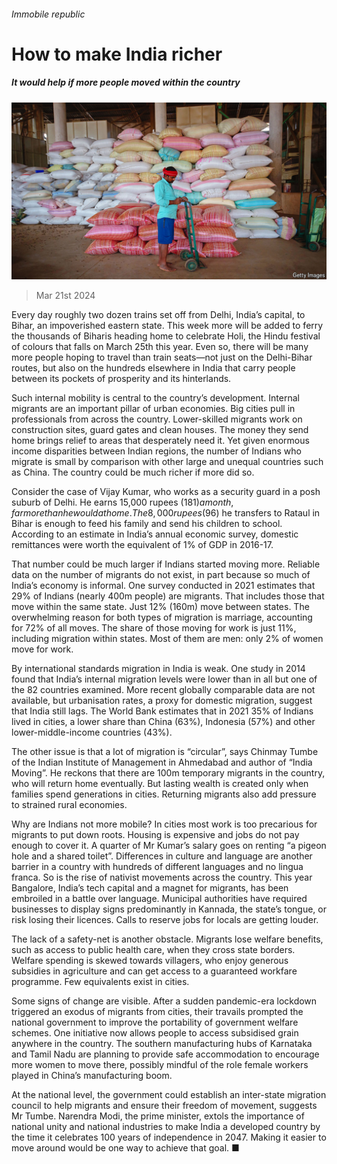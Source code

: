 ###### Immobile republic

# How to make India richer 

##### It would help if more people moved within the country 

![image](images/20240323_ASP001.jpg) 

> Mar 21st 2024 

Every day roughly two dozen trains set off from Delhi, India’s capital, to Bihar, an impoverished eastern state. This week more will be added to ferry the thousands of Biharis heading home to celebrate Holi, the Hindu festival of colours that falls on March 25th this year. Even so, there will be many more people hoping to travel than train seats—not just on the Delhi-Bihar routes, but also on the hundreds elsewhere in India that carry people between its pockets of prosperity and its hinterlands.

Such internal mobility is central to the country’s development. Internal migrants are an important pillar of urban economies. Big cities pull in professionals from across the country. Lower-skilled migrants work on construction sites, guard gates and clean houses. The money they send home brings relief to areas that desperately need it. Yet given enormous income disparities between Indian regions, the number of Indians who migrate is small by comparison with other large and unequal countries such as China. The country could be much richer if more did so.

Consider the case of Vijay Kumar, who works as a security guard in a posh suburb of Delhi. He earns 15,000 rupees ($181) a month, far more than he would at home. The 8,000 rupees ($96) he transfers to Rataul in Bihar is enough to feed his family and send his children to school. According to an estimate in India’s annual economic survey, domestic remittances were worth the equivalent of 1% of GDP in 2016-17. 

That number could be much larger if Indians started moving more. Reliable data on the number of migrants do not exist, in part because so much of India’s economy is informal. One survey conducted in 2021 estimates that 29% of Indians (nearly 400m people) are migrants. That includes those that move within the same state. Just 12% (160m) move between states. The overwhelming reason for both types of migration is marriage, accounting for 72% of all moves. The share of those moving for work is just 11%, including migration within states. Most of them are men: only 2% of women move for work.

By international standards migration in India is weak. One study in 2014 found that India’s internal migration levels were lower than in all but one of the 82 countries examined. More recent globally comparable data are not available, but urbanisation rates, a proxy for domestic migration, suggest that India still lags. The World Bank estimates that in 2021 35% of Indians lived in cities, a lower share than China (63%), Indonesia (57%) and other lower-middle-income countries (43%).

The other issue is that a lot of migration is “circular”, says Chinmay Tumbe of the Indian Institute of Management in Ahmedabad and author of “India Moving”. He reckons that there are 100m temporary migrants in the country, who will return home eventually. But lasting wealth is created only when families spend generations in cities. Returning migrants also add pressure to strained rural economies.

Why are Indians not more mobile? In cities most work is too precarious for migrants to put down roots. Housing is expensive and jobs do not pay enough to cover it. A quarter of Mr Kumar’s salary goes on renting “a pigeon hole and a shared toilet”. Differences in culture and language are another barrier in a country with hundreds of different languages and no lingua franca. So is the rise of nativist movements across the country. This year Bangalore, India’s tech capital and a magnet for migrants, has been embroiled in a battle over language. Municipal authorities have required businesses to display signs predominantly in Kannada, the state’s tongue, or risk losing their licences. Calls to reserve jobs for locals are getting louder.

The lack of a safety-net is another obstacle. Migrants lose welfare benefits, such as access to public health care, when they cross state borders. Welfare spending is skewed towards villagers, who enjoy generous subsidies in agriculture and can get access to a guaranteed workfare programme. Few equivalents exist in cities. 

Some signs of change are visible. After a sudden pandemic-era lockdown triggered an exodus of migrants from cities, their travails prompted the national government to improve the portability of government welfare schemes. One initiative now allows people to access subsidised grain anywhere in the country. The southern manufacturing hubs of Karnataka and Tamil Nadu are planning to provide safe accommodation to encourage more women to move there, possibly mindful of the role female workers played in China’s manufacturing boom. 

At the national level, the government could establish an inter-state migration council to help migrants and ensure their freedom of movement, suggests Mr Tumbe. Narendra Modi, the prime minister, extols the importance of national unity and national industries to make India a developed country by the time it celebrates 100 years of independence in 2047. Making it easier to move around would be one way to achieve that goal. ■


